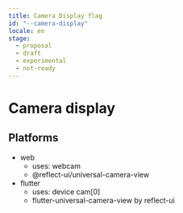 ```yaml
---
title: Camera Display flag
id: "--camera-display"
locale: en
stage:
  - proposal
  - draft
  - experimental
  - not-ready
---
```


# Camera display

## Platforms

- web
  - uses: webcam
  - @reflect-ui/universal-camera-view
- flutter
  - uses: device cam[0]
  - flutter-universal-camera-view by reflect-ui
